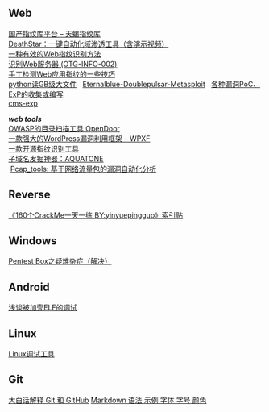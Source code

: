## Web
 [国产指纹库平台 – 天蝎指纹库](http://mp.weixin.qq.com/s/yX9_KiTreRLdpV27dnHSIg)  
 [DeathStar：一键自动化域渗透工具（含演示视频）](http://www.freebuf.com/sectool/136224.html)  
 [一种有效的Web指纹识别方法](http://journal.ucas.ac.cn/CN/abstract/abstract12402.shtml)  
 [识别Web服务器 (OTG-INFO-002)](https://kennel209.gitbooks.io/owasp-testing-guide-v4/content/zh/web_application_security_testing/fingerprint_web_server_otg-info-002.html)  
 [手工检测Web应用指纹的一些技巧](http://www.freebuf.com/news/137497.html?from=timeline)  
 [python读GB级大文件](https://github.com/Shuang0420/Shuang0420.github.io/wiki/python%E8%AF%BBGB%E7%BA%A7%E5%A4%A7%E6%96%87%E4%BB%B6)  
 [Eternalblue-Doublepulsar-Metasploit](https://github.com/ElevenPaths/Eternalblue-Doublepulsar-Metasploit/)  
 [各种漏洞PoC、ExP的收集或编写](https://github.com/coffeehb/Some-PoC-oR-ExP)  
 [cms-exp](https://github.com/FlorianHeigl/cms-explorer)  
 
  ***web tools***  
  [OWASP的目录扫描工具 OpenDoor](https://github.com/stanislav-web/OpenDoor)  
  [一款强大的WordPress漏洞利用框架 – WPXF](http://www.freebuf.com/articles/web/135777.html)  
  [一款开源指纹识别工具](https://github.com/Ms0x0/Dayu)  
  [子域名发掘神器：AQUATONE](http://www.freebuf.com/sectool/137806.html)  
  [Pcap_tools: 基于网络流量包的漏洞自动化分析](https://github.com/pythonran/Pcap_tools)  
  
## Reverse
[《160个CrackMe一天一练 BY:yinyuepingguo》索引贴](http://bbs.fishc.com/thread-42999-1-1.html)  

## Windows
[Pentest Box之疑难杂症（解决）](http://www.secist.com/archives/2477.html)  

## Android
[浅谈被加壳ELF的调试](http://www.2cto.com/article/201505/402725.html)


## Linux
[Linux调试工具](http://www.cnblogs.com/lidabo/p/4377545.html)


## Git
[大白话解释 Git 和 GitHub](http://mp.weixin.qq.com/s/sAZ4O2Es_Y5zinHhYlWn0w)
[Markdown 语法 示例 字体 字号 颜色](http://blog.csdn.net/u011419965/article/details/50536937)  
